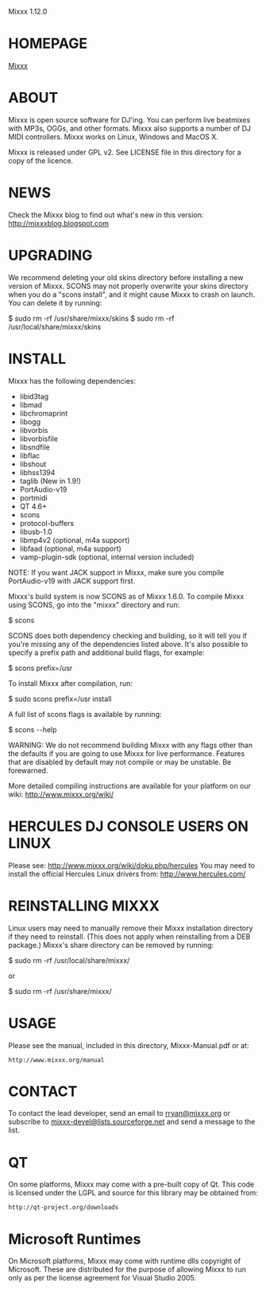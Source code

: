 Mixxx 1.12.0

# HOMEPAGE #
[Mixxx]


# ABOUT #
Mixxx is open source software for DJ'ing. You can perform
live beatmixes with MP3s, OGGs, and other formats. Mixxx
also supports a number of DJ MIDI controllers.
Mixxx works on Linux, Windows and MacOS X.

Mixxx is released under GPL v2. See LICENSE file in this
directory for a copy of the licence.

# NEWS #

Check the Mixxx blog to find out what's new in this version:
http://mixxxblog.blogspot.com

# UPGRADING #

We recommend deleting your old skins directory before
installing a new version of Mixxx. SCONS may not properly
overwrite your skins directory when you do a "scons install",
and it might cause Mixxx to crash on launch.
You can delete it by running:

   $ sudo rm -rf /usr/share/mixxx/skins
   $ sudo rm -rf /usr/local/share/mixxx/skins


# INSTALL #
Mixxx has the following dependencies:
- libid3tag
- libmad
- libchromaprint
- libogg
- libvorbis
- libvorbisfile
- libsndfile
- libflac
- libshout
- libhss1394
- taglib (New in 1.9!)
- PortAudio-v19
- portmidi
- QT 4.6+
- scons
- protocol-buffers
- libusb-1.0
- libmp4v2 (optional, m4a support)
- libfaad (optional, m4a support)
- vamp-plugin-sdk (optional, internal version included)

NOTE: If you want JACK support in Mixxx, make sure you
compile PortAudio-v19 with JACK support first.

Mixxx's build system is now SCONS as of Mixxx 1.6.0.
To compile Mixxx using SCONS, go into the "mixxx"
directory and run:

   $ scons

SCONS does both dependency checking and building, so it will
tell you if you're missing any of the dependencies listed above.
It's also possible to specify a prefix path and additional
build flags, for example:

   $ scons prefix=/usr

To install Mixxx after compilation, run:

   $ sudo scons prefix=/usr install

A full list of scons flags is available by running:

   $ scons --help

WARNING: We do not recommend building Mixxx with any
flags other than the defaults if you are going to use Mixxx
for live performance. Features that are disabled by default
may not compile or may be unstable. Be forewarned.

More detailed compiling instructions are available for your
platform on our wiki:
    http://www.mixxx.org/wiki/

# HERCULES DJ CONSOLE USERS ON LINUX #

Please see: http://www.mixxx.org/wiki/doku.php/hercules
You may need to install the official Hercules Linux drivers
from: http://www.hercules.com/

# REINSTALLING MIXXX #

Linux users may need to manually remove their Mixxx
installation directory if they need to reinstall. (This does
not apply when reinstalling from a DEB package.) Mixxx's
share directory can be removed by running:

   $ sudo rm -rf /usr/local/share/mixxx/

or

   $ sudo rm -rf /usr/share/mixxx/

# USAGE #
Please see the manual, included in this directory,
Mixxx-Manual.pdf or at:

    http://www.mixxx.org/manual

# CONTACT #
To contact the lead developer, send an email to
rryan@mixxx.org or subscribe to
mixxx-devel@lists.sourceforge.net and send a message to the
list.

# QT #
On some platforms, Mixxx may come with a pre-built copy of
Qt. This code is licensed under the LGPL and source for this
library may be obtained from:

    http://qt-project.org/downloads

# Microsoft Runtimes #
On Microsoft platforms, Mixxx may come with runtime dlls
copyright of Microsoft. These are distributed for the
purpose of allowing Mixxx to run only as per the license
agreement for Visual Studio 2005.

[Mixxx]: http://www.mixxx.org
